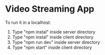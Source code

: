 # Video Streaming App

To run it in a localhost:
   1. Type "npm instal" inside server directory
   2. Type "npm instal" inside client directory
   3. Type "npm run dev" inside server directory
   4. Type "npm start" inside client directory
